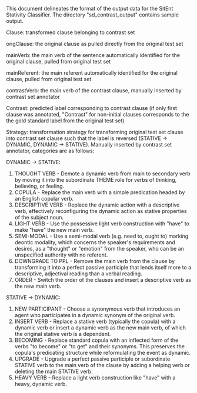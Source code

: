 This document delineates the format of the output data for the SitEnt Stativity Classifier. The directory "sd_contrast_output" contains sample output.

Clause: transformed clause belonging to contrast set

origClause: the original clause as pulled directly from the original test set

mainVerb: the main verb of the sentence automatically identified for the original clause, pulled from original test set

mainReferent: the main referent automatically identified for the original clause, pulled from original test set

contrastVerb: the main verb of the contrast clause, manually inserted by contrast set annotator

Contrast: predicted label corresponding to contrast clause (if only first clause was annotated, "Contrast" for non-initial clauses corresponds to the the gold standard label from the original test set)

Strategy: transformation strategy for transforming original test set clause into contrast set clause such that the label is reversed (STATIVE -> DYNAMIC, DYNAMIC -> STATIVE). Manually inserted by contrast set annotator, categories are as follows:

DYNAMIC -> STATIVE:
1. THOUGHT VERB - Demote a dynamic verb from main to secondary verb by moving it into the subordinate THEME role for verbs of thinking, believing, or feeling.
2. COPULA - Replace the main verb with a simple predication headed by an English copular verb.
3. DESCRIPTIVE VERB - Replace the dynamic action with a descriptive verb, effectively reconfiguring the dynamic action as stative properties of the subject noun.
4. LIGHT VERB - Use the possessive light verb construction with "have" to make "have" the new main verb.
5. SEMI-MODAL - Use a semi-modal verb (e.g. need to, ought to) marking deontic modality, which concerns the speaker's requirements and desires, as a "thought" or "emotion" from the speaker, who can be an unspecified authority with no referent.
6. DOWNGRADE TO PPL - Remove the main verb from the clause by transforming it into a perfect passive participle that lends itself more to a descriptive, adjectival reading than a verbal reading.
7. ORDER - Switch the order of the clauses and insert a descriptive verb as the new main verb.

STATIVE -> DYNAMIC:
1. NEW PARTICIPANT - Choose a synonymous verb that introduces an agent who participates in a dynamic synonym of the original verb.
2. INSERT VERB - Replace a stative verb (typically the copula) with a dynamic verb or insert a dynamic verb as the new main verb, of which the original stative verb is a dependent. 
3. BECOMING - Replace standard copula with an inflected form of the verbs "to become" or "to get" and their synonyms. This preserves the copula's predicating structure while reformulating the event as dynamic.
4. UPGRADE - Upgrade a perfect passive participle or subordinate STATIVE verb to the main verb of the clause by adding a helping verb or deleting the main STATIVE verb.
5. HEAVY VERB - Replace a light verb construction like "have" with a heavy, dynamic verb.